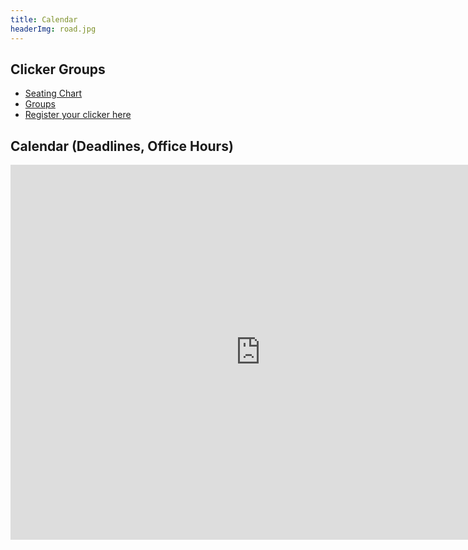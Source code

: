 ```yaml
---
title: Calendar
headerImg: road.jpg
---
```


## Clicker Groups

- [Seating Chart](/static/img/center119.pdf)
- [Groups](/static/img/groups.txt) 
- [Register your clicker here](https://goo.gl/forms/uVtZ7oRVfvS56M5r1)

## Calendar (Deadlines, Office Hours)

<iframe src="https://calendar.google.com/calendar/embed?src=eng.ucsd.edu_lgl8ibjd9g2t031tfceulq4o2k%40group.calendar.google.com&ctz=America/Los_Angeles" style="border: 0" width="800" height="600" frameborder="0" scrolling="no"></iframe>
